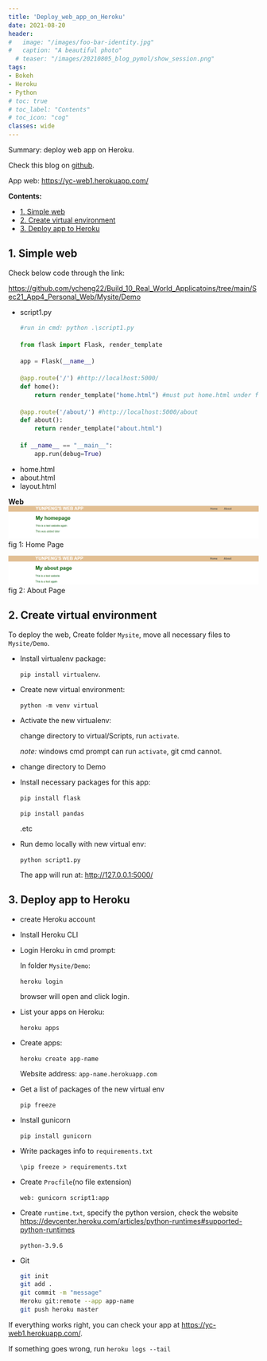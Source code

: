```yaml
---
title: 'Deploy_web_app_on_Heroku'
date: 2021-08-20
header:
#   image: "/images/foo-bar-identity.jpg"
#   caption: "A beautiful photo"
  # teaser: "/images/20210805_blog_pymol/show_session.png"
tags:
- Bokeh
- Heroku
- Python
# toc: true
# toc_label: "Contents"
# toc_icon: "cog"
classes: wide
---
```


Summary: deploy web app on Heroku.

Check this blog on [github](https://github.com/ycheng22/ycheng22.github.io/blob/master/_posts/2021-08-20-Deploy_web_app_on_Heroku.md).

App web: <https://yc-web1.herokuapp.com/>

**Contents:**
- [1. Simple web](#1-simple-web)
- [2. Create virtual environment](#2-create-virtual-environment)
- [3. Deploy app to Heroku](#3-deploy-app-to-heroku)

## 1. Simple web

Check below code through the link:

<https://github.com/ycheng22/Build_10_Real_World_Applicatoins/tree/main/Sec21_App4_Personal_Web/Mysite/Demo>

- script1.py
  ```python
  #run in cmd: python .\script1.py

  from flask import Flask, render_template

  app = Flask(__name__)

  @app.route('/') #http://localhost:5000/
  def home():
      return render_template("home.html") #must put home.html under folder "template"

  @app.route('/about/') #http://localhost:5000/about
  def about():
      return render_template("about.html")

  if __name__ == "__main__":
      app.run(debug=True)
  ```
- home.html
- about.html
- layout.html

<!-- <script src="https://github.com/ycheng22/Build_10_Real_World_Applicatoins/blob/main/Sec21_App4_Personal_Web/Mysite/Demo/script1.py"></script> -->


**Web**
![name](/images/heroku_blogs/home_page.png)
fig 1: Home Page

![name](/images/heroku_blogs/about_page.png)
fig 2: About Page

## 2. Create virtual environment

To deploy the web, Create folder `Mysite`, move all necessary files to` Mysite/Demo`.

- Install virtualenv package:

  ```pip install virtualenv```.
- Create new virtual environment:

  ```python -m venv virtual```
- Activate the new virtualenv:

  change directory to virtual/Scripts, run ```activate```.

  *note:* windows cmd prompt can run `activate`, git cmd cannot.

- change directory to Demo

- Install necessary packages for this app:

  ```pip install flask```

  ```pip install pandas```

  .etc

- Run demo locally with new virtual env:

  ```python script1.py```

  The app will run at: http://127.0.0.1:5000/

## 3. Deploy app to Heroku
- create Heroku account
- Install Heroku CLI
- Login Heroku in cmd prompt:

  In folder `Mysite/Demo`:

  ```heroku login```

  browser will open and click login.
- List your apps on Heroku:

  ```heroku apps```

- Create apps:

  ```heroku create app-name```

  Website address:  `app-name.herokuapp.com`
- Get a list of packages of the new virtual env

  ```pip freeze```

- Install gunicorn

  ```pip install gunicorn```

- Write packages info to `requirements.txt`

  ```\pip freeze > requirements.txt```

- Create `Procfile`(no file extension)

  ```web: gunicorn script1:app```
- Create `runtime.txt`, specify the python version, check the website <https://devcenter.heroku.com/articles/python-runtimes#supported-python-runtimes>

  ```python-3.9.6```
- Git

  ```bash
  git init
  git add .
  git commit -m "message"
  Heroku git:remote --app app-name
  git push heroku master
  ```

If everything works right, you can check your app at <https://yc-web1.herokuapp.com/>.

If something goes wrong, run ```heroku logs --tail```
